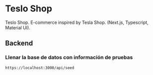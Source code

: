 # Teslo Shop

Teslo Shop. E-commerce inspired by Tesla Shop. (Next.js, Typescript, Material UI).

## Backend

### Llenar la base de datos con información de pruebas

```console
https://localhost:3000/api/seed
```
